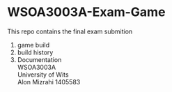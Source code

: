 # WSOA3003A-Exam-Game
This repo contains the final exam submition<br/>
1) game build <br/>
2) build history <br/>
3) Documentation <br/>
WSOA3003A <br/>
University of Wits <br/>
Alon Mizrahi 1405583
